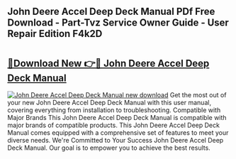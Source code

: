 ## John Deere Accel Deep Deck Manual PDf Free Download - Part-Tvz Service Owner Guide - User Repair Edition F4k2D

# <h2><a href="http://bc87145.oget.top/?id=John+Deere+Accel+Deep+Deck+Manual">🔗Download New 👉🔴 John Deere Accel Deep Deck Manual</a></h2>

[![John Deere Accel Deep Deck Manual new download](https://i.imgur.com/5g1atiW.png)](http://bc87145.oget.top/?id=John+Deere+Accel+Deep+Deck+Manual)
Get the most out of your new John Deere Accel Deep Deck Manual with this user manual, covering everything from installation to troubleshooting. Compatible with Major Brands This John Deere Accel Deep Deck Manual is compatible with major brands of compatible products. This John Deere Accel Deep Deck Manual comes equipped with a comprehensive set of features to meet your diverse needs. We're Committed to Your Success John Deere Accel Deep Deck Manual. Our goal is to empower you to achieve the best results.
